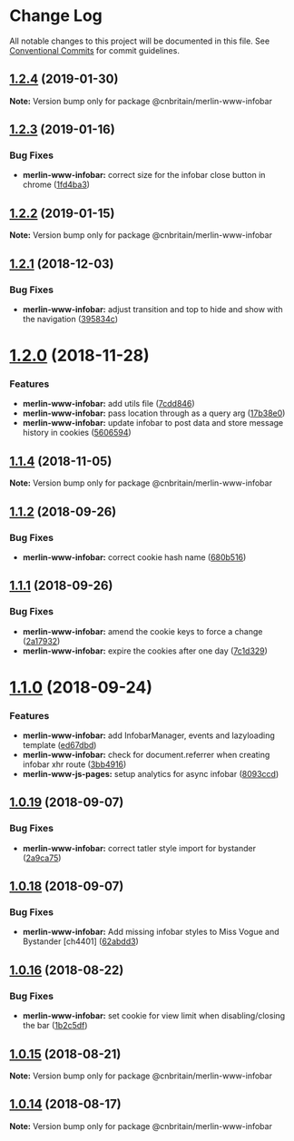 # Change Log

All notable changes to this project will be documented in this file.
See [Conventional Commits](https://conventionalcommits.org) for commit guidelines.

## [1.2.4](https://github.com/cnduk/merlin-www-components/compare/@cnbritain/merlin-www-infobar@1.2.3...@cnbritain/merlin-www-infobar@1.2.4) (2019-01-30)

**Note:** Version bump only for package @cnbritain/merlin-www-infobar





## [1.2.3](https://github.com/cnduk/merlin-www-components/compare/@cnbritain/merlin-www-infobar@1.2.2...@cnbritain/merlin-www-infobar@1.2.3) (2019-01-16)


### Bug Fixes

* **merlin-www-infobar:** correct size for the infobar close button in chrome ([1fd4ba3](https://github.com/cnduk/merlin-www-components/commit/1fd4ba3))





## [1.2.2](https://github.com/cnduk/merlin-www-components/compare/@cnbritain/merlin-www-infobar@1.2.1...@cnbritain/merlin-www-infobar@1.2.2) (2019-01-15)

**Note:** Version bump only for package @cnbritain/merlin-www-infobar





<a name="1.2.1"></a>
## [1.2.1](https://github.com/cnduk/merlin-www-components/compare/@cnbritain/merlin-www-infobar@1.2.0...@cnbritain/merlin-www-infobar@1.2.1) (2018-12-03)


### Bug Fixes

* **merlin-www-infobar:** adjust transition and top to hide and show with the navigation ([395834c](https://github.com/cnduk/merlin-www-components/commit/395834c))




<a name="1.2.0"></a>
# [1.2.0](https://github.com/cnduk/merlin-www-components/compare/@cnbritain/merlin-www-infobar@1.1.4...@cnbritain/merlin-www-infobar@1.2.0) (2018-11-28)


### Features

* **merlin-www-infobar:** add utils file ([7cdd846](https://github.com/cnduk/merlin-www-components/commit/7cdd846))
* **merlin-www-infobar:** pass location through as a query arg ([17b38e0](https://github.com/cnduk/merlin-www-components/commit/17b38e0))
* **merlin-www-infobar:** update infobar to post data and store message history in cookies ([5606594](https://github.com/cnduk/merlin-www-components/commit/5606594))




<a name="1.1.4"></a>
## [1.1.4](https://github.com/cnduk/merlin-www-components/compare/@cnbritain/merlin-www-infobar@1.1.3...@cnbritain/merlin-www-infobar@1.1.4) (2018-11-05)




**Note:** Version bump only for package @cnbritain/merlin-www-infobar

<a name="1.1.2"></a>
## [1.1.2](https://github.com/cnduk/merlin-www-components/compare/@cnbritain/merlin-www-infobar@1.1.1...@cnbritain/merlin-www-infobar@1.1.2) (2018-09-26)


### Bug Fixes

* **merlin-www-infobar:** correct cookie hash name ([680b516](https://github.com/cnduk/merlin-www-components/commit/680b516))




<a name="1.1.1"></a>
## [1.1.1](https://github.com/cnduk/merlin-www-components/compare/@cnbritain/merlin-www-infobar@1.1.0...@cnbritain/merlin-www-infobar@1.1.1) (2018-09-26)


### Bug Fixes

* **merlin-www-infobar:** amend the cookie keys to force a change ([2a17932](https://github.com/cnduk/merlin-www-components/commit/2a17932))
* **merlin-www-infobar:** expire the cookies after one day ([7c1d329](https://github.com/cnduk/merlin-www-components/commit/7c1d329))




<a name="1.1.0"></a>
# [1.1.0](https://github.com/cnduk/merlin-www-components/compare/@cnbritain/merlin-www-infobar@1.0.19...@cnbritain/merlin-www-infobar@1.1.0) (2018-09-24)


### Features

* **merlin-www-infobar:** add InfobarManager, events and lazyloading template ([ed67dbd](https://github.com/cnduk/merlin-www-components/commit/ed67dbd))
* **merlin-www-infobar:** check for document.referrer when creating infobar xhr route ([3bb4916](https://github.com/cnduk/merlin-www-components/commit/3bb4916))
* **merlin-www-js-pages:** setup analytics for async infobar ([8093ccd](https://github.com/cnduk/merlin-www-components/commit/8093ccd))




<a name="1.0.19"></a>
## [1.0.19](https://github.com/cnduk/merlin-www-components/compare/@cnbritain/merlin-www-infobar@1.0.18...@cnbritain/merlin-www-infobar@1.0.19) (2018-09-07)


### Bug Fixes

* **merlin-www-infobar:** correct tatler style import for bystander ([2a9ca75](https://github.com/cnduk/merlin-www-components/commit/2a9ca75))




<a name="1.0.18"></a>
## [1.0.18](https://github.com/cnduk/merlin-www-components/compare/@cnbritain/merlin-www-infobar@1.0.17...@cnbritain/merlin-www-infobar@1.0.18) (2018-09-07)


### Bug Fixes

* **merlin-www-infobar:** Add missing infobar styles to Miss Vogue and Bystander [ch4401] ([62abdd3](https://github.com/cnduk/merlin-www-components/commit/62abdd3))




<a name="1.0.16"></a>
## [1.0.16](https://github.com/cnduk/merlin-www-components/compare/@cnbritain/merlin-www-infobar@1.0.15...@cnbritain/merlin-www-infobar@1.0.16) (2018-08-22)


### Bug Fixes

* **merlin-www-infobar:** set cookie for view limit when disabling/closing the bar ([1b2c5df](https://github.com/cnduk/merlin-www-components/commit/1b2c5df))




<a name="1.0.15"></a>
## [1.0.15](https://github.com/cnduk/merlin-www-components/compare/@cnbritain/merlin-www-infobar@1.0.14...@cnbritain/merlin-www-infobar@1.0.15) (2018-08-21)




**Note:** Version bump only for package @cnbritain/merlin-www-infobar

<a name="1.0.14"></a>
## [1.0.14](https://github.com/cnduk/merlin-www-components/compare/@cnbritain/merlin-www-infobar@1.0.13...@cnbritain/merlin-www-infobar@1.0.14) (2018-08-17)




**Note:** Version bump only for package @cnbritain/merlin-www-infobar
